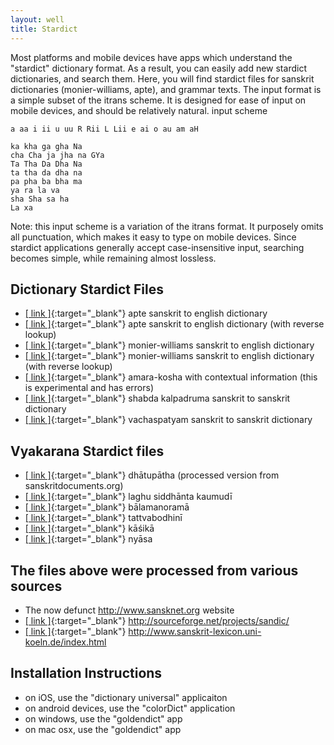 ```yaml
---
layout: well
title: Stardict
---
```


Most platforms and mobile devices have apps which understand the "stardict" dictionary format. As a result, you can easily add new stardict dictionaries, and search them. Here, you will find stardict files for sanskrit dictionaries (monier-williams, apte), and grammar texts. The input format is a simple subset of the itrans scheme. It is designed for ease of input on mobile devices, and should be relatively natural.
input scheme 

~~~
a aa i ii u uu R Rii L Lii e ai o au am aH

ka kha ga gha Na
cha Cha ja jha na GYa
Ta Tha Da Dha Na
ta tha da dha na
pa pha ba bha ma
ya ra la va
sha Sha sa ha
La xa
~~~

Note: this input scheme is a variation of the itrans format. It purposely omits all punctuation, which makes it easy to type on mobile devices. Since stardict applications generally accept case-insensitive input, searching becomes simple, while remaining almost lossless.

## Dictionary Stardict Files

* [[ link ]]({{site.filecabinet}}/stardict/apte.tar.gz){:target="_blank"}
	apte sanskrit to english dictionary
* [[ link ]]({{site.filecabinet}}/stardict/apte-bi.tar.gz){:target="_blank"}
	apte sanskrit to english dictionary (with reverse lookup)
* [[ link ]]({{site.filecabinet}}/stardict/mw-itrans-dev.tar.gz){:target="_blank"}
	monier-williams sanskrit to english dictionary
* [[ link ]]({{site.filecabinet}}/stardict/mw-bi-itrans-dev.tar.gz){:target="_blank"}
	monier-williams sanskrit to english dictionary (with reverse lookup)
* [[ link ]]({{site.filecabinet}}/stardict/amara-context-2.tar.gz){:target="_blank"}
	amara-kosha with contextual information (this is experimental and has errors)
* [[ link ]]({{site.filecabinet}}/stardict/kalpadruma.tar.gz){:target="_blank"}
	shabda kalpadruma sanskrit to sanskrit dictionary
* [[ link ]]({{site.filecabinet}}/stardict/vachaspatyam.tar.gz){:target="_blank"}
	vachaspatyam sanskrit to sanskrit dictionary

## Vyakarana Stardict files

* [[ link ]]({{site.filecabinet}}/stardict/dhatupatha.tar.gz){:target="_blank"}
	dhātupātha (processed version from sanskritdocuments.org)
* [[ link ]]({{site.filecabinet}}/stardict/laghu-kaumudi.tar.gz){:target="_blank"}
	laghu siddhānta kaumudī
* [[ link ]]({{site.filecabinet}}/stardict/balamanorama.tar.gz){:target="_blank"}
	bālamanoramā 
* [[ link ]]({{site.filecabinet}}/stardict/tattvabodhini.tar.gz){:target="_blank"}
	tattvabodhinī
* [[ link ]]({{site.filecabinet}}/stardict/kashika.tar.gz){:target="_blank"}
	kāśikā
* [[ link ]]({{site.filecabinet}}/stardict/nyasa.tar.gz){:target="_blank"}
	nyāsa

## The files above were processed from various sources

* The now defunct http://www.sansknet.org website
* [[ link ]](http://sourceforge.net/projects/sandic/){:target="_blank"}
	http://sourceforge.net/projects/sandic/
* [[ link ]](http://www.sanskrit-lexicon.uni-koeln.de/index.html){:target="_blank"}
	http://www.sanskrit-lexicon.uni-koeln.de/index.html


## Installation Instructions

* on iOS, use the "dictionary universal" applicaiton
* on android devices, use the "colorDict" application
* on windows, use the "goldendict" app
* on mac osx, use the "goldendict" app
